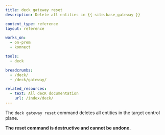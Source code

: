 ```yaml
---
title: deck gateway reset
description: Delete all entities in {{ site.base_gateway }}

content_type: reference
layout: reference

works_on:
  - on-prem
  - konnect

tools:
  - deck

breadcrumbs:
  - /deck/
  - /deck/gateway/

related_resources:
  - text: All decK documentation
    url: /index/deck/
---
```


The `deck gateway reset` command deletes all entities in the target control plane.

**The reset command is destructive and cannot be undone.**
